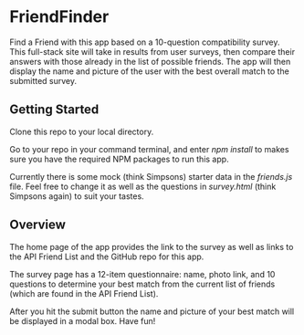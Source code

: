 # FriendFinder
Find a Friend with this app based on a 10-question compatibility survey. This full-stack site will take in results from user surveys, then compare their answers with those already in the list of possible friends. The app will then display the name and picture of the user with the best overall match to the submitted survey.

## Getting Started
Clone this repo to your local directory.

Go to your repo in your command terminal, and enter *npm install* to makes sure you have the required NPM packages to run this app.

Currently there is some mock (think Simpsons) starter data in the *friends.js* file.  Feel free to change it as well as the questions in *survey.html* (think Simpsons again) to suit your tastes.

## Overview
The home page of the app provides the link to the survey as well as links to the API Friend List and the GitHub repo for this app.

The survey page has a 12-item questionnaire: name, photo link, and 10 questions to determine your best match from the current list of friends (which are found in the API Friend List).

After you hit the submit button the name and picture of your best match will be displayed in a modal box. Have fun!
